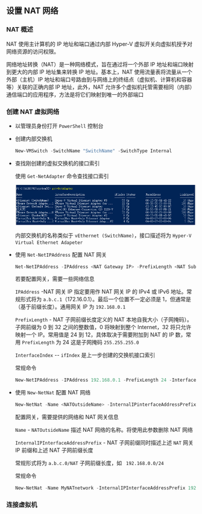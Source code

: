 ## 设置 NAT 网络

### NAT 概述

NAT 使用主计算机的 IP 地址和端口通过内部 Hyper-V  虚拟开关向虚拟机授予对网络资源的访问权限。

网络地址转换（NAT）是一种网络模式，旨在通过将一个外部 IP 地址和端口映射到更大的内部 IP 地址集来转换 IP 地址。基本上，NAT 使用流量表将流量从一个外部（主机）IP 地址和端口号路由到与网络上的终结点（虚拟机、计算机和容器等）关联的正确内部 IP 地址，此外，NAT 允许多个虚拟机托管需要相同（内部）通信端口的应用程序，方法是将它们映射到唯一的外部端口

### 创建 NAT 虚拟网络

* 以管理员身份打开 `PowerShell` 控制台

* 创建内部交换机

  ```powershell
  New-VMSwitch -SwitchName "SwitchName" -SwitchType Internal
  ```

* 查找刚创建的虚拟交换机的接口索引

  使用 `Get-NetAdapter` 命令查找接口索引

  ![](Images/查找虚拟交换机的接口索引.png)

  内部交换机的名称类似于 `vEthernet (SwitchName)`，接口描述将为 `Hyper-V Virtual Ethernet Adapeter`

* 使用 `Net-NetIPAddress` 配置 NAT 网关

  ```powershell
  Net-NetIPAddress -IPAddress <NAT Gateway IP> -PrefixLength <NAT Subnet Prefix Length> -InterfaceIndex <ifIndex>
  ```

  若要配置网关，需要一些网络信息

  `IPAddress` -NAT 网关 IP 指定要用作 NAT 网关 IP 的 IPv4 或 IPv6 地址。常规形式将为 `a.b.c.1`（172.16.0.1）。最后一个位置不一定必须是 1，但通常是（基于前缀长度）。通用网关 IP 为 `192.168.0.1`

  `PrefixLength` - NAT 子网前缀长度定义的 NAT 本地自我大小（子网掩码）。子网前缀为 0 到 32 之间的整数值，0 将映射到整个 Internet，32 将只允许映射一个 IP。常用值是 24 到 12，具体取决于需要附加到 NAT 的 IP 数，常用 `PrefixLength` 为 24 这是子网掩码 `255.255.255.0`

  `InterfaceIndex` -- `ifIndex` 是上一步创建的交换机接口索引

   常规命令

  ```powershell
  New-NetIPAddress -IPAddress 192.168.0.1 -PrefixLength 24 -InterfaceIndex 24
  ```

* 使用 `New-NetNat` 配置 NAT 网络

  ```powershell
  New-NetNat -Name <NATOutsideName> -InternalIPinterfaceAddressPrefix <NAT subnet prefix>
  ```

  配置网关，需要提供的网络和 NAT 网关信息

  `Name` - `NATOutsideName` 描述 NAT 网络的名称。将使用此参数删除 NAT 网络

  `InternalIPInterfaceAddressPrefix` - NAT 子网前缀同时描述上述 `NAT` 网关 IP 前缀和上述 NAT 子网前缀长度

  常规形式将为 `a.b.c.0/NAT` 子网前缀长度，如 ` 192.168.0.0/24`

  常规命令

  ```powershell
  New-NetNat -Name MyNATnetwork -InternalIPInterfaceAddressPrefix 192.168.0.0/24
  ```


### 连接虚拟机


